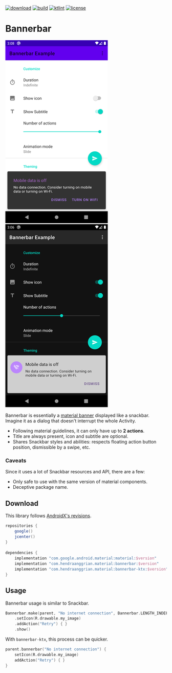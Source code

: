 [![download](https://api.bintray.com/packages/hendraanggrian/material/bannerbar/images/download.svg)](https://bintray.com/hendraanggrian/material/bannerbar/_latestVersion)
[![build](https://travis-ci.com/hendraanggrian/bannerbar.svg)](https://travis-ci.com/hendraanggrian/bannerbar)
[![ktlint](https://img.shields.io/badge/code%20style-%E2%9D%A4-FF4081.svg)](https://ktlint.github.io/)
[![license](https://img.shields.io/github/license/hendraanggrian/banner)](http://www.apache.org/licenses/LICENSE-2.0)

Bannerbar
=========
![example_light][example_light]
![example_dark][example_dark]

Bannerbar is essentially a [material banner](https://material.io/components/banners) displayed like a snackbar.
Imagine it as a dialog that doesn't interrupt the whole Activity.
* Following material guidelines, it can only have up to **2 actions**.
* Title are always present, icon and subtitle are optional.
* Shares Snackbar styles and abilities: respects floating action button position, dismissible by a swipe, etc. 

### Caveats
Since it uses a lot of Snackbar resources and API, there are a few: 
* Only safe to use with the same version of material components.
* Deceptive package name.

Download
--------
This library follows [AndroidX's revisions][androidx-rn].

```gradle
repositories {
    google()
    jcenter()
}

dependencies {
    implementation "com.google.android.material:material:$version"
    implementation "com.hendraanggrian.material:bannerbar:$version"
    implementation "com.hendraanggrian.material:bannerbar-ktx:$version" // optional Kotlin extensions
}
```

Usage
-----
Bannerbar usage is similar to Snackbar.

```kotlin
Bannerbar.make(parent, "No internet connection", Bannerbar.LENGTH_INDEFINITE)
    .setIcon(R.drawable.my_image)
    .addAction("Retry") { }
    .show()
```

With `bannerbar-ktx`, this process can be quicker.

```kotlin
parent.bannerbar("No internet connection") {
    setIcon(R.drawable.my_image)
    addAction("Retry") { }
}
```

[example_light]: /art/example_light.png
[example_dark]: /art/example_dark.png
[androidx-rn]: https://developer.android.com/topic/libraries/support-library/androidx-rn
